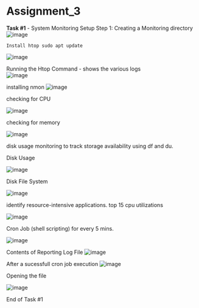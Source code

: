 # Assignment_3

**Task #1** - System Monitoring Setup
  Step 1: Creating a Monitoring directory
  ![image](https://github.com/user-attachments/assets/874322f3-3868-4e05-8145-31f72cd9cd6a)
    
    Install htop sudo apt update
  ![image](https://github.com/user-attachments/assets/90e34e54-eee0-44ff-b594-4a90b5ba43fa)

  Running the Htop Command - shows the various logs  
  ![image](https://github.com/user-attachments/assets/2770d9e3-254e-4f8d-9afa-c0b8c23197de)

installing nmon
![image](https://github.com/user-attachments/assets/9f562319-de73-49ed-86fa-5a77378e3790)

checking for CPU

![image](https://github.com/user-attachments/assets/43e32c7c-383e-48b5-be46-ee0c8cdeae9a)

checking for memory

![image](https://github.com/user-attachments/assets/16b0535a-e95b-49d1-8c31-5acb5b641847)

disk usage monitoring to track storage availability using df and du.

Disk Usage

![image](https://github.com/user-attachments/assets/508f7a0c-5039-4b37-9bc1-7f523f95e8de)

Disk File System

![image](https://github.com/user-attachments/assets/d6cb64f9-dd23-432c-9c3f-086754a9bc1b)


identify resource-intensive applications. top 15 cpu utilizations

![image](https://github.com/user-attachments/assets/ebc8076f-da2a-4cf0-b297-27e45a6dff58)

Cron Job (shell scripting) for every 5 mins. 

![image](https://github.com/user-attachments/assets/d8495cab-33fb-4b4f-92b0-fe621e0acb51)

Contents of Reporting Log File 
![image](https://github.com/user-attachments/assets/22af129b-4a33-4b55-94c1-1f633c24b007)

After a sucessfull cron job execution
![image](https://github.com/user-attachments/assets/b60f9c06-cf31-48d8-9a95-e7cc892ab870)

Opening the file

![image](https://github.com/user-attachments/assets/5c8f7da3-a640-4d4f-afee-62c9c6eebea3)

End of Task #1 








